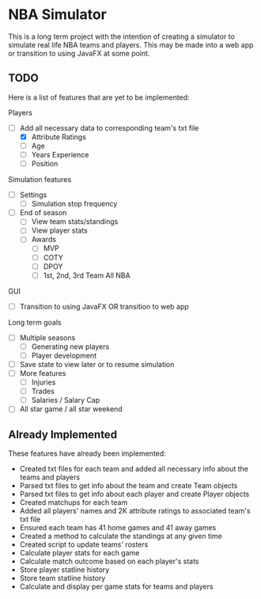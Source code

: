 # NBA Simulator

<p>This is a long term project with the intention of creating a simulator to simulate real life NBA teams and players. This may be made into a web app or transition to using JavaFX at some point.</p>

## TODO
<p>Here is a list of features that are yet to be implemented:</p>
<p>Players</p>

- [ ] Add all necessary data to corresponding team's txt file
    - [x] Attribute Ratings
    - [ ] Age
    - [ ] Years Experience
    - [ ] Position

<p>Simulation features</p>

- [ ] Settings
    - [ ] Simulation stop frequency
- [ ] End of season
  - [ ] View team stats/standings
  - [ ] View player stats
  - [ ] Awards
      - [ ] MVP
      - [ ] COTY
      - [ ] DPOY
      - [ ] 1st, 2nd, 3rd Team All NBA

<p>GUI</p>

- [ ] Transition to using JavaFX OR transition to web app

<p>Long term goals</p>

- [ ] Multiple seasons
    - [ ] Generating new players
    - [ ] Player development
- [ ] Save state to view later or to resume simulation
- [ ] More features
  - [ ] Injuries
  - [ ] Trades
  - [ ] Salaries / Salary Cap
- [ ] All star game / all star weekend

## Already Implemented
<p>These features have already been implemented:</p>

- Created txt files for each team and added all necessary info about the teams and players
- Parsed txt files to get info about the team and create Team objects
- Parsed txt files to get info about each player and create Player objects
- Created matchups for each team
- Added all players' names and 2K attribute ratings to associated team's txt file
- Ensured each team has 41 home games and 41 away games
- Created a method to calculate the standings at any given time
- Created script to update teams' rosters
- Calculate player stats for each game
- Calculate match outcome based on each player's stats
- Store player statline history
- Store team statline history
- Calculate and display per game stats for teams and players